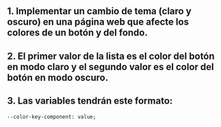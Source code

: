 ## 1. Implementar un cambio de tema (claro y oscuro) en una página web que afecte los colores de un botón y del fondo.

## 2. El primer valor de la lista es el color del botón en modo claro y el segundo valor es el color del botón en modo oscuro.

## 3. Las variables tendrán este formato:
`--color-key-component: value;`